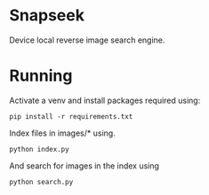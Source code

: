 # Snapseek
Device local reverse image search engine.

# Running
Activate a venv and install packages required using:

`pip install -r requirements.txt`

Index files in images/* using.

`python index.py`

And search for images in the index using 

`python search.py`
